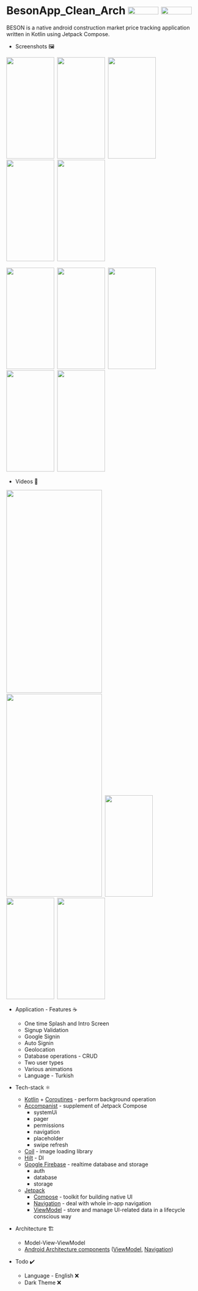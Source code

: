 # BesonApp_Clean_Arch <img src="https://img.shields.io/badge/Android-3DDC84?style=for-the-badge&logo=android&logoColor=white" width="80" height="20"> <img src="https://img.shields.io/badge/Kotlin-0095D5?&style=for-the-badge&logo=kotlin&logoColor=white" width="80" height="20">

BESON is a native android construction market price tracking application written in Kotlin using Jetpack Compose.

* Screenshots 🖼️

<img src="https://user-images.githubusercontent.com/50905347/173447657-b6168369-d195-48d8-8d92-b362292ad258.png" width="125" height="265">&nbsp;&nbsp;<img src="https://user-images.githubusercontent.com/50905347/173447669-5288bd91-9c89-4f43-a110-2ed00b4982fa.png" width="125" height="265">&nbsp;&nbsp;<img src="https://user-images.githubusercontent.com/50905347/173447683-c7472d7c-cc13-49ad-bd43-469b529af8c1.png" width="125" height="265">&nbsp;&nbsp;<img src="https://user-images.githubusercontent.com/50905347/173449374-3ddde588-254e-4275-af54-851ad3fb79fa.png" width="125" height="265">&nbsp;&nbsp;<img src="https://user-images.githubusercontent.com/50905347/173447698-fd63eacb-c153-469e-959b-b64f37f12043.png" width="125" height="265">

<img src="https://user-images.githubusercontent.com/50905347/173778276-6b397772-5fd9-4262-a222-b9a66f1af660.png" width="125" height="265">&nbsp;&nbsp;<img src="https://user-images.githubusercontent.com/50905347/173447707-1808377c-ff37-40ea-96cc-f694b5f15d51.png" width="125" height="265">&nbsp;&nbsp;<img src="https://user-images.githubusercontent.com/50905347/173447716-7cfa83a5-99a3-4baf-aefc-89b2db0245a0.png" width="125" height="265">&nbsp;&nbsp;<img src="https://user-images.githubusercontent.com/50905347/173447995-1ab07737-5829-4000-b0b1-042874e8f651.png" width="125" height="265">&nbsp;&nbsp;<img src="https://user-images.githubusercontent.com/50905347/173447731-c16fd672-946e-4a00-b5c1-1c70e1c010e6.png" width="125" height="265">

* Videos 🧪

<img src="https://user-images.githubusercontent.com/50905347/173789647-9cd5d0b3-cf3b-4a90-ae21-5da852089549.gif" width="250" height="530">&nbsp;&nbsp;<img src="https://user-images.githubusercontent.com/50905347/173789665-6acdb72a-0887-4aee-a0de-cf9c6067b4c1.gif" width="250" height="530">&nbsp;&nbsp;<img src="https://user-images.githubusercontent.com/50905347/173789693-80e0fbb1-80db-4385-96e9-3a33968f3b71.gif" width="125" height="265">&nbsp;&nbsp;<img src="https://user-images.githubusercontent.com/50905347/173789707-684cab38-dcec-4393-98c3-43565a1b9499.gif" width="125" height="265">&nbsp;&nbsp;<img src="https://user-images.githubusercontent.com/50905347/173789723-9f6b3928-dc42-433f-a01c-bb6a763d00fe.gif" width="125" height="265">

* Application - Features ☕
   * One time Splash and Intro Screen
   * Signup Validation
   * Google Signin
   * Auto Signin
   * Geolocation
   * Database operations - CRUD
   * Two user types
   * Various animations
   * Language - Turkish

* Tech-stack ⚛️
    * [Kotlin](https://kotlinlang.org/) + [Coroutines](https://kotlinlang.org/docs/reference/coroutines-overview.html) - perform background operation
    * [Accompanist](https://github.com/google/accompanist) - supplement of Jetpack Compose
        * systemUi
        * pager
        * permissions
        * navigation
        * placeholder
        * swipe refresh
    * [Coil](https://coil-kt.github.io/coil/) - image loading library 
    * [Hilt](https://dagger.dev/hilt/) - DI
    * [Google Firebase](https://firebase.google.com) - realtime database and storage
        * auth
        * database
        * storage
    * [Jetpack](https://developer.android.com/jetpack)
        * [Compose](https://developer.android.com/jetpack/compose) - toolkit for building native UI
        * [Navigation](https://developer.android.com/topic/libraries/architecture/navigation/) - deal with whole in-app navigation      
        * [ViewModel](https://developer.android.com/topic/libraries/architecture/viewmodel) - store and manage UI-related data in a lifecycle conscious way
* Architecture 🏗️
    * Model-View-ViewModel
    * [Android Architecture components](https://developer.android.com/topic/libraries/architecture) ([ViewModel](https://developer.android.com/topic/libraries/architecture/viewmodel), [Navigation](https://developer.android.com/jetpack/androidx/releases/navigation))
 
 * Todo ✔️
   * Language - English ❌
   * Dark Theme ❌
